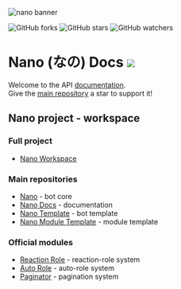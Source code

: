 ![nano banner](https://raw.githubusercontent.com/NanoWorkspace/core/master/assets/images/banner.jpg)

![GitHub forks](https://img.shields.io/github/forks/NanoWorkspace/docs?color=black&logo=github&style=for-the-badge) ![GitHub stars](https://img.shields.io/github/stars/NanoWorkspace/docs?color=black&logo=github&style=for-the-badge) ![GitHub watchers](https://img.shields.io/github/watchers/NanoWorkspace/docs?color=black&logo=github&style=for-the-badge)

# Nano (なの) Docs ![](https://raw.githubusercontent.com/NanoWorkspace/core/master/assets/images/logo.png)

Welcome to the API [documentation](https://NanoWorkspace.github.io/docs/).  
Give the [main repository](https://github.com/NanoWorkspace/core) a star to support it!

## Nano project - workspace

### Full project

- [Nano Workspace](https://github.com/NanoWorkspace)

### Main repositories

- [Nano](https://github.com/NanoWorkspace/core) - bot core
- [Nano Docs](https://github.com/NanoWorkspace/docs) - documentation
- [Nano Template](https://github.com/NanoWorkspace/template) - bot template
- [Nano Module Template](https://github.com/NanoWorkspace/module-template) - module template

### Official modules

- [Reaction Role](https://github.com/NanoWorkspace/module_reaction-role) - reaction-role system
- [Auto Role](https://github.com/NanoWorkspace/module_auto-role) - auto-role system
- [Paginator](https://github.com/NanoWorkspace/module_paginator) - pagination system
